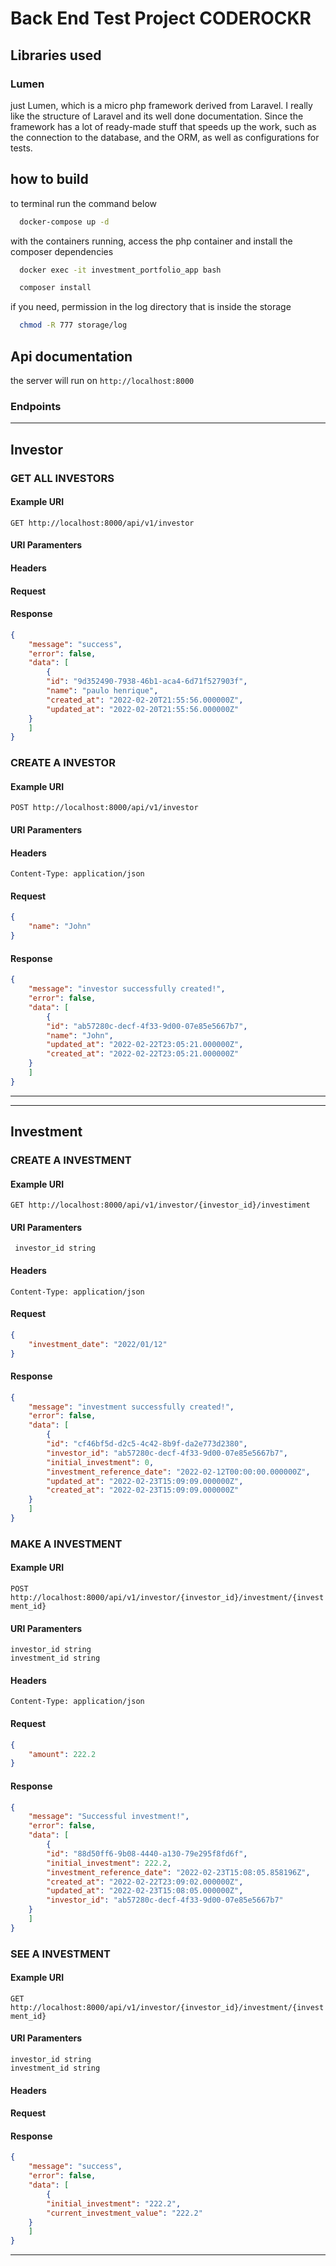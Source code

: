 # Back End Test Project CODEROCKR

## Libraries used
### Lumen
just Lumen, which is a micro php framework derived from Laravel.
I really like the structure of Laravel and its well done documentation. Since the framework has a lot of ready-made stuff that speeds up the work, such as the connection to the database, and the ORM, as well as configurations for tests.
## how to build
to terminal run the command below
```bash
  docker-compose up -d
```
with the containers running, access the php container and install the composer dependencies

```bash
  docker exec -it investment_portfolio_app bash
```
```bash
  composer install
```
if you need, permission in the log directory that is inside the storage

```bash
  chmod -R 777 storage/log
```
## Api documentation
the server will run on `http://localhost:8000` 

### Endpoints

---
## Investor
### GET ALL INVESTORS
#### Example URI
`GET http://localhost:8000/api/v1/investor`
#### URI Paramenters
#### Headers 
#### Request
#### Response
```json
{
    "message": "success",
    "error": false,
    "data": [
        {
	    "id": "9d352490-7938-46b1-aca4-6d71f527903f",
	    "name": "paulo henrique",
	    "created_at": "2022-02-20T21:55:56.000000Z",
	    "updated_at": "2022-02-20T21:55:56.000000Z"
	}
    ]
}
```
### CREATE A INVESTOR
#### Example URI
`POST http://localhost:8000/api/v1/investor`
#### URI Paramenters
#### Headers 

`Content-Type: application/json`

#### Request
```json
{
    "name": "John"
}
```
#### Response
```json
{
    "message": "investor successfully created!",
    "error": false,
    "data": [
        {
	    "id": "ab57280c-decf-4f33-9d00-07e85e5667b7",
	    "name": "John",
	    "updated_at": "2022-02-22T23:05:21.000000Z",
	    "created_at": "2022-02-22T23:05:21.000000Z"
	}
    ]
}
```
---

---
## Investment
### CREATE A INVESTMENT
#### Example URI
`GET http://localhost:8000/api/v1/investor/{investor_id}/investiment`
#### URI Paramenters
` investor_id string`
#### Headers 
`Content-Type: application/json`
#### Request
```json
{
    "investment_date": "2022/01/12"
}
```
#### Response
```json
{
    "message": "investment successfully created!",
    "error": false,
    "data": [
        {
	    "id": "cf46bf5d-d2c5-4c42-8b9f-da2e773d2380",
	    "investor_id": "ab57280c-decf-4f33-9d00-07e85e5667b7",
	    "initial_investment": 0,
	    "investment_reference_date": "2022-02-12T00:00:00.000000Z",
	    "updated_at": "2022-02-23T15:09:09.000000Z",
	    "created_at": "2022-02-23T15:09:09.000000Z"
	}
    ]
}
```
### MAKE A INVESTMENT
#### Example URI
`POST http://localhost:8000/api/v1/investor/{investor_id}/investment/{investment_id}`
#### URI Paramenters
`investor_id string`
<br/>
`investment_id string`
#### Headers 
`Content-Type: application/json`
#### Request
```json
{
    "amount": 222.2
}
```
#### Response
```json
{
    "message": "Successful investment!",
    "error": false,
    "data": [
        {
	    "id": "88d50ff6-9b08-4440-a130-79e295f8fd6f",
	    "initial_investment": 222.2,
	    "investment_reference_date": "2022-02-23T15:08:05.858196Z",
	    "created_at": "2022-02-22T23:09:02.000000Z",
	    "updated_at": "2022-02-23T15:08:05.000000Z",
	    "investor_id": "ab57280c-decf-4f33-9d00-07e85e5667b7"
	}
    ]
}
```

### SEE A INVESTMENT
#### Example URI
`GET http://localhost:8000/api/v1/investor/{investor_id}/investment/{investment_id}`
#### URI Paramenters
`investor_id string`
<br/>
`investment_id string`
#### Headers 
#### Request
#### Response
```json
{
    "message": "success",
    "error": false,
    "data": [
        {
	    "initial_investment": "222.2",
	    "current_investment_value": "222.2"
	}
    ]
}
```
---

